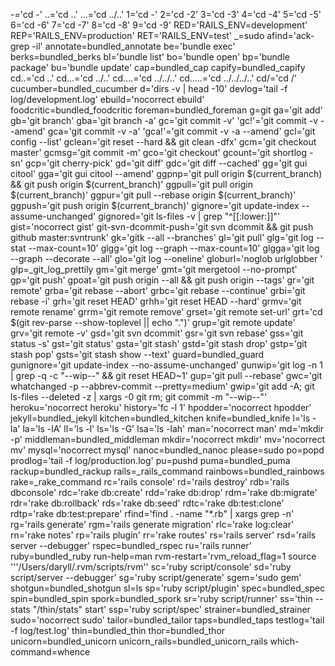 -='cd -'
..='cd ..'
  ...='cd ../..'
1='cd -'
2='cd -2'
3='cd -3'
4='cd -4'
5='cd -5'
6='cd -6'
7='cd -7'
8='cd -8'
9='cd -9'
RED='RAILS_ENV=development'
REP='RAILS_ENV=production'
RET='RAILS_ENV=test'
_=sudo
afind='ack-grep -il'
annotate=bundled_annotate
be='bundle exec'
berks=bundled_berks
bl='bundle list'
bo='bundle open'
bp='bundle package'
bu='bundle update'
cap=bundled_cap
capify=bundled_capify
cd..='cd ..'
cd...='cd ../..'
cd....='cd ../../..'
cd.....='cd ../../../..'
cd/='cd /'
cucumber=bundled_cucumber
d='dirs -v | head -10'
devlog='tail -f log/development.log'
ebuild='nocorrect ebuild'
foodcritic=bundled_foodcritic
foreman=bundled_foreman
g=git
ga='git add'
gb='git branch'
gba='git branch -a'
gc='git commit -v'
'gc!'='git commit -v --amend'
gca='git commit -v -a'
'gca!'='git commit -v -a --amend'
gcl='git config --list'
gclean='git reset --hard && git clean -dfx'
gcm='git checkout master'
gcmsg='git commit -m'
gco='git checkout'
gcount='git shortlog -sn'
gcp='git cherry-pick'
gd='git diff'
gdc='git diff --cached'
gg='git gui citool'
gga='git gui citool --amend'
ggpnp='git pull origin $(current_branch) && git push origin $(current_branch)'
ggpull='git pull origin $(current_branch)'
ggpur='git pull --rebase origin $(current_branch)'
ggpush='git push origin $(current_branch)'
gignore='git update-index --assume-unchanged'
gignored='git ls-files -v | grep "^[[:lower:]]"'
gist='nocorrect gist'
git-svn-dcommit-push='git svn dcommit && git push github master:svntrunk'
gk='gitk --all --branches'
gl='git pull'
glg='git log --stat --max-count=10'
glgg='git log --graph --max-count=10'
glgga='git log --graph --decorate --all'
glo='git log --oneline'
globurl='noglob urlglobber '
glp=_git_log_prettily
gm='git merge'
gmt='git mergetool --no-prompt'
gp='git push'
gpoat='git push origin --all && git push origin --tags'
gr='git remote'
grba='git rebase --abort'
grbc='git rebase --continue'
grbi='git rebase -i'
grh='git reset HEAD'
grhh='git reset HEAD --hard'
grmv='git remote rename'
grrm='git remote remove'
grset='git remote set-url'
grt='cd $(git rev-parse --show-toplevel || echo ".")'
grup='git remote update'
grv='git remote -v'
gsd='git svn dcommit'
gsr='git svn rebase'
gss='git status -s'
gst='git status'
gsta='git stash'
gstd='git stash drop'
gstp='git stash pop'
gsts='git stash show --text'
guard=bundled_guard
gunignore='git update-index --no-assume-unchanged'
gunwip='git log -n 1 | grep -q -c "\-\-wip\-\-" && git reset HEAD~1'
gup='git pull --rebase'
gwc='git whatchanged -p --abbrev-commit --pretty=medium'
gwip='git add -A; git ls-files --deleted -z | xargs -0 git rm; git commit -m "--wip--"'
heroku='nocorrect heroku'
history='fc -l 1'
hpodder='nocorrect hpodder'
jekyll=bundled_jekyll
kitchen=bundled_kitchen
knife=bundled_knife
l='ls -la'
la='ls -lA'
ll='ls -l'
ls='ls -G'
lsa='ls -lah'
man='nocorrect man'
md='mkdir -p'
middleman=bundled_middleman
mkdir='nocorrect mkdir'
mv='nocorrect mv'
mysql='nocorrect mysql'
nanoc=bundled_nanoc
please=sudo
po=popd
prodlog='tail -f log/production.log'
pu=pushd
puma=bundled_puma
rackup=bundled_rackup
rails=_rails_command
rainbows=bundled_rainbows
rake=_rake_command
rc='rails console'
rd='rails destroy'
rdb='rails dbconsole'
rdc='rake db:create'
rdd='rake db:drop'
rdm='rake db:migrate'
rdr='rake db:rollback'
rds='rake db:seed'
rdtc='rake db:test:clone'
rdtp='rake db:test:prepare'
rfind='find . -name "*.rb" | xargs grep -n'
rg='rails generate'
rgm='rails generate migration'
rlc='rake log:clear'
rn='rake notes'
rp='rails plugin'
rr='rake routes'
rs='rails server'
rsd='rails server --debugger'
rspec=bundled_rspec
ru='rails runner'
ruby=bundled_ruby
run-help=man
rvm-restart='rvm_reload_flag=1 source '\''/Users/daryll/.rvm/scripts/rvm'\'
sc='ruby script/console'
sd='ruby script/server --debugger'
sg='ruby script/generate'
sgem='sudo gem'
shotgun=bundled_shotgun
sl=ls
sp='ruby script/plugin'
spec=bundled_spec
spin=bundled_spin
spork=bundled_spork
sr='ruby script/runner'
ss='thin --stats "/thin/stats" start'
ssp='ruby script/spec'
strainer=bundled_strainer
sudo='nocorrect sudo'
tailor=bundled_tailor
taps=bundled_taps
testlog='tail -f log/test.log'
thin=bundled_thin
thor=bundled_thor
unicorn=bundled_unicorn
unicorn_rails=bundled_unicorn_rails
which-command=whence
